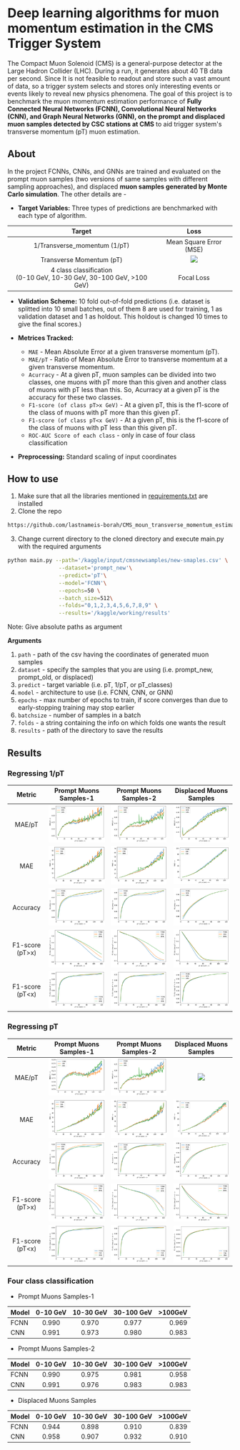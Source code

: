 # Deep learning algorithms for muon momentum estimation in the CMS Trigger System

The Compact Muon Solenoid (CMS) is a general-purpose detector at the Large Hadron Collider (LHC). During a run, it generates about 40 TB data per second. Since It is not feasible to readout and store such a vast amount of data, so a trigger system selects and stores only interesting events or events likely to reveal new physics phenomena. The goal of this project is to benchmark the muon momentum estimation performance of **Fully Connected Neural Networks (FCNN), Convolutional Neural Networks (CNN), and Graph Neural Networks (GNN), on the prompt and displaced muon samples detected by CSC stations at CMS** to aid trigger system's transverse momentum (pT) muon estimation.

## About
In the project FCNNs, CNNs, and GNNs are trained and evaluated on the prompt muon samples (two versions of same samples with different sampling approaches), and displaced **muon samples generated by Monte Carlo simulation**. The other details are - 

+ **Target Variables:** Three types of predictions are benchmarked with each type of algorithm.

| Target | Loss |
 :---: | :---: |
 1/Transverse_momentum (1/pT) | Mean Square Error (MSE) |
 Transverse Momentum (pT) | <img src="https://render.githubusercontent.com/render/math?math=y%5C_true%20*%20(%5Cfrac%7By%5C_true%20-%20y%5C_predicted%7D%7By%5C_true%7D)%5E%7B2%7D"> |
 4 class classification <br> (0-10 GeV, 10-30 GeV, 30-100 GeV, >100 GeV) | Focal Loss |

+ **Validation Scheme:** 10 fold out-of-fold predictions (i.e. dataset is splitted into 10 small batches, out of them 8 are used for training, 1 as validation dataset and 1 as holdout. This holdout is changed 10 times to give the final scores.)
+ **Metrices Tracked:** <br>
  + `MAE` - Mean Absolute Error at a given transverse momentum (pT).<br>
  + `MAE/pT` - Ratio of Mean Absolute Error to transverse momentum at a given transverse momentum.<br>
  + `Acurracy` - At a given pT, muon samples can be divided into two classes, one muons with pT more than this given and another class of muons with pT less than this. So, Acurracy at a given pT is the accuracy for these two classes. <br>
  + `F1-score (of class pT>x GeV)` - At a given pT, this is the f1-score of the class of muons with pT more than this given pT.<br>
  + `F1-score (of class pT<x GeV)` - At a given pT, this is the f1-score of the class of muons with pT less than this given pT.<br> 
  + `ROC-AUC Score of each class` - only in case of four class classification

+ **Preprocessing:** Standard scaling of input coordinates


## How to use

1. Make sure that all the libraries mentioned in [requirements.txt](https://github.com/lastnameis-borah/CMS_moun_transverse_momentum_estimation/blob/main/requirements.txt) are installed
2. Clone the repo
```sh
https://github.com/lastnameis-borah/CMS_moun_transverse_momentum_estimation.git
```
3. Change current directory to the cloned directory and execute main.py with the required arguments
```sh
python main.py --path='/kaggle/input/cmsnewsamples/new-smaples.csv' \
                --dataset='prompt_new'\
                --predict='pT'\
                --model='FCNN'\
                --epochs=50 \
                --batch_size=512\
                --folds="0,1,2,3,4,5,6,7,8,9" \
                --results='/kaggle/working/results'
```
Note: Give absolute paths as argument

**Arguments**
1. `path` - path of the csv having the coordinates of generated muon samples
2. `dataset` - specify the samples that you are using (i.e. prompt_new, prompt_old, or displaced)
3. `predict` - target variable (i.e. pT, 1/pT, or pT_classes)
4. `model` - architecture to use (i.e. FCNN, CNN, or GNN)
5. `epochs` - max number of epochs to train, if score converges than due to early-stopping training may stop earlier
6. `batchsize` - number of samples in a batch
7. `folds` - a string containing the info on which folds one wants the result
8. `results` - path of the directory to save the results

## Results

### Regressing 1/pT

| Metric | Prompt Muons Samples-1 | Prompt Muons Samples-2 | Displaced Muons Samples |
| :---: | :---: | :---: | :---: |
| MAE/pT | ![](https://github.com/lastnameis-borah/CMS_moun_transverse_momentum_estimation/blob/main/Results/P1_1_pT_mae_pT.png) | ![](https://github.com/lastnameis-borah/CMS_moun_transverse_momentum_estimation/blob/master/Results/P2_1_pT_mae_pT.png) | ![](https://github.com/lastnameis-borah/CMS_moun_transverse_momentum_estimation/blob/master/Results/displ_1_pT_mae_pT.png) |
| MAE | ![](https://github.com/lastnameis-borah/CMS_moun_transverse_momentum_estimation/blob/master/Results/P1_1_pT_mae.png) | ![](https://github.com/lastnameis-borah/CMS_moun_transverse_momentum_estimation/blob/main/Results/P2_1_pT_mae.png) | ![](https://github.com/lastnameis-borah/CMS_moun_transverse_momentum_estimation/blob/main/Results/displ_1_pT_mae.png) |
| Accuracy | ![](https://github.com/lastnameis-borah/CMS_moun_transverse_momentum_estimation/blob/master/Results/P1_1_pT_accuracy.png) | ![](https://github.com/lastnameis-borah/CMS_moun_transverse_momentum_estimation/blob/master/Results/P2_1_pT_accuracy.png) | ![](https://github.com/lastnameis-borah/CMS_moun_transverse_momentum_estimation/blob/master/Results/displ_1_pT_accuracy.png) |
| F1-score (pT>x) | ![](https://github.com/lastnameis-borah/CMS_moun_transverse_momentum_estimation/blob/master/Results/P1_1_pT_f1_class_pT_morethan_x.png) | ![](https://github.com/lastnameis-borah/CMS_moun_transverse_momentum_estimation/blob/master/Results/P2_1_pT_f1_class_pT_morethan_x.png) | ![](https://github.com/lastnameis-borah/CMS_moun_transverse_momentum_estimation/blob/master/Results/displ_1_pT_f1_class_pT_morethan_x.png) |
| F1-score (pT<x) | ![](https://github.com/lastnameis-borah/CMS_moun_transverse_momentum_estimation/blob/master/Results/P1_1_pT_f1_class_pT_lessthan_x.png) | ![](https://github.com/lastnameis-borah/CMS_moun_transverse_momentum_estimation/blob/master/Results/P2_1_pT_f1_class_pT_lessthan_x.png) | ![](https://github.com/lastnameis-borah/CMS_moun_transverse_momentum_estimation/blob/master/Results/displ_1_pT_f1_class_pT_lessthan_x.png) |


### Regressing pT

| Metric | Prompt Muons Samples-1 | Prompt Muons Samples-2 | Displaced Muons Samples |
| :---: | :---: | :---: | :---: |
| MAE/pT | ![](https://github.com/lastnameis-borah/CMS_moun_transverse_momentum_estimation/blob/master/Results/pT%20results/P1_MAE_pT.png) | ![](https://github.com/lastnameis-borah/CMS_moun_transverse_momentum_estimation/blob/main/Results/P2_1_pT_mae_pT.png) | ![](https://github.com/lastnameis-borah/CMS_moun_transverse_momentum_estimation/blob/main/Results/displ_1_pT_mae_pT.pngg) |
| MAE | ![](https://github.com/lastnameis-borah/CMS_moun_transverse_momentum_estimation/blob/main/Results/P1_1_pT_mae.png) | ![](https://github.com/lastnameis-borah/CMS_moun_transverse_momentum_estimation/blob/main/Results/pT%20results/P2_MAE.png) | ![](https://github.com/lastnameis-borah/CMS_moun_transverse_momentum_estimation/blob/main/Results/pT%20results/MAE_displaced.png) |
| Accuracy | ![](https://github.com/lastnameis-borah/CMS_moun_transverse_momentum_estimation/blob/main/Results/pT%20results/P1_accuracy.png) | ![](https://github.com/lastnameis-borah/CMS_moun_transverse_momentum_estimation/blob/main/Results/pT%20results/P2_accuracy.png) | ![](https://github.com/lastnameis-borah/CMS_moun_transverse_momentum_estimation/blob/main/Results/pT%20results/Accuracy_displaced.png) |
| F1-score (pT>x) | ![](https://github.com/lastnameis-borah/CMS_moun_transverse_momentum_estimation/blob/main/Results/pT%20results/P1_f1_class_morethan.png) | ![](https://github.com/lastnameis-borah/CMS_moun_transverse_momentum_estimation/blob/main/Results/pT%20results/P2_f1_class_morethan.png) | ![](https://github.com/lastnameis-borah/CMS_moun_transverse_momentum_estimation/blob/main/Results/pT%20results/f1_class_morethan_displaced.png) |
| F1-score (pT<x) | ![](https://github.com/lastnameis-borah/CMS_moun_transverse_momentum_estimation/blob/main/Results/P1_1_pT_f1_class_pT_lessthan_x.png) | ![](https://github.com/lastnameis-borah/CMS_moun_transverse_momentum_estimation/blob/main/Results/pT%20results/P2_f1_class_lessthan.png) | ![](https://github.com/lastnameis-borah/CMS_moun_transverse_momentum_estimation/blob/main/Results/pT%20results/f1_class_lessthan_displaced.png) |

    
### Four class classification

* Prompt Muons Samples-1

| Model | 0-10 GeV | 10-30 GeV | 30-100 GeV | >100GeV |
|:---|:----:|:----:|:----:|----:|
| FCNN | 0.990 | 0.970 | 0.977 | 0.969 |
| CNN | 0.991 | 0.973 | 0.980 | 0.983 |

* Prompt Muons Samples-2

| Model | 0-10 GeV | 10-30 GeV | 30-100 GeV | >100GeV |
|:---|:----:|:----:|:----:|----:|
| FCNN | 0.990 | 0.975 | 0.981 | 0.958 |
| CNN | 0.991 | 0.976 | 0.983 | 0.983 |

* Displaced Muons Samples

| Model | 0-10 GeV | 10-30 GeV | 30-100 GeV | >100GeV |
|:---|:----:|:----:|:----:|----:|
| FCNN | 0.944 | 0.898 | 0.910 | 0.839 |
| CNN | 0.958 | 0.907 | 0.932 | 0.910 |
